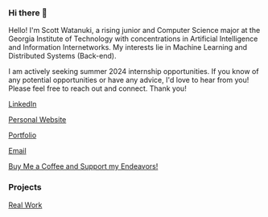 ### Hi there 👋

Hello! I'm Scott Watanuki, a rising junior and Computer Science major at the Georgia Institute of Technology with concentrations in Artificial Intelligence and Information Internetworks.
My interests lie in Machine Learning and Distributed Systems (Back-end).

I am actively seeking summer 2024 internship opportunities.
If you know of any potential opportunities or have any advice, I'd love to hear from you! Please feel free to reach out and connect. Thank you!

[LinkedIn](https://www.linkedin.com/in/scottwatanuki/)

[Personal Website](https://scottwatanuki.github.io/personalwebsite/)

[Portfolio](https://github.com/scottwatanuki)

[Email](scottwatanuki@gatech.edu)

[Buy Me a Coffee and Support my Endeavors!](https://www.buymeacoffee.com/scottwatanuki)

### Projects

[Real Work](https://scottwatanuki.github.io/real-work/)